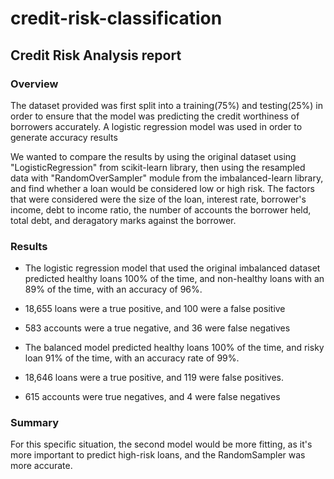 # credit-risk-classification

## Credit Risk Analysis report

### Overview
The dataset provided was first split into a training(75%) and testing(25%) in order to ensure that the model was predicting the credit worthiness of borrowers accurately. A logistic regression model was used in order to generate accuracy results

We wanted to compare the results by using the original dataset using "LogisticRegression" from scikit-learn library, then using the resampled data with "RandomOverSampler" module from the imbalanced-learn library, and find whether a loan would be considered low or high risk. The factors that were considered were the size of the loan, interest rate, borrower's income, debt to income ratio, the number of accounts the borrower held, total debt, and deragatory marks against the borrower.

### Results
- The logistic regression model that used the original imbalanced dataset predicted healthy loans 100% of the time, and non-healthy loans with an 89% of the time, with an accuracy of 96%.
- 18,655 loans were a true positive, and 100 were a false positive
- 583 accounts were a true negative, and 36 were false negatives


- The balanced model predicted healthy loans 100% of the time, and risky loan 91% of the time, with an accuracy rate of 99%. 
- 18,646 loans were a true positive, and 119 were false positives.
- 615 accounts were true negatives, and 4 were false negatives

### Summary
For this specific situation, the second model would be more fitting, as it's more important to predict high-risk loans, and the RandomSampler was more accurate. 
